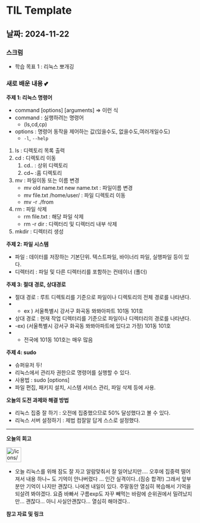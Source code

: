 # **TIL Template**

## **날짜: 2024-11-22**

### **스크럼**

- 학습 목표 1 :  리눅스 뽀개깅

### **새로 배운 내용 💕**

**주제 1:  리눅스 명령어**

- command [options] [arguments] ⇒ 이런 식
- command : 실행하려는 명령어
    - (ls,cd,cp)
- options : 명령어 동작을 제어하는 값(있을수도, 없을수도,여러개일수도)
    - `-l`, `--help`
1. ls : 디렉토리 목록 출력
2. cd : 디렉토리 이동 
    1. cd.. : 상위 디렉토리
    2. cd~ :홈 디렉토리
3. mv : 파일이동 또는 이름 변경
    - mv  old name.txt new name.txt : 파일이름 변경
    - mv file.txt /home/user/ : 파일 디렉토리 이동
    - mv -r ./from
4. rm : 파일 삭제 
    - rm file.txt : 해당 파일 삭제
    - rm -r dir : 디렉터리 및 디렉터리 내부 삭제
5. mkdir : 디렉터리 생성

**주제 2:  파일 시스템**

- 파일 : 데이터를 저장하는 기본단위. 텍스트파일, 바이너리 파일, 실행파일 등이 있다.
- 디렉터리 : 파일 및 다른 디렉터리를 포함하는 컨테이너 (폴더)

**주제 3:  절대 경로, 상대경로**

- 절대 경로 :  루트 디렉토리를 기준으로 파일이나 디렉토리의 전체 경로를 나타낸다.
- - ex ) 서울특별시 강서구 화곡동 뫄뫄아파트 101동 101호
- 상대 경로 : 현재 작업 디렉터리를 기준으로 파일이나 디렉터리의 경로를 나타낸다.
- -ex) (서울특별시 강서구 화곡동 뫄뫄아파트에 있다고 가정) 101동 101호
- - 전국에 101동 101호는 매우 많음

**주제 4:  sudo** 

- 슈퍼유저 두!
- 리눅스에서 관리자 권한으로 명령어를 실행할 수 있다.
- 사용법 : sudo [options] <command>
- 파일 편집, 패키지 설치, 시스템 서비스 관리, 파일 삭제 등에 사용.

**오늘의 도전 과제와 해결 방법**

- 리눅스 집중 잘 하기 :  오전에 집중했으므로 50% 달성했다고 볼 수 있다.
- 리눅스 서버 설정하기 :  제법 컴잘알 답게 스스로 설정했다.

---

**오늘의 회고**

<aside>
<img src="/icons/heart-outline_pink.svg" alt="/icons/heart-outline_pink.svg" width="40px" />

- 오늘 리눅스를 위해 잠도 잘 자고 알람맞춰서 잘 일어났지만…. 오후에 집중력 떨어져서 내용 하나~ 도 기억이 안나버렸다 … 인간 실격이다..(짐승 합격!) 그래서 앞부분만 기억이 나지만 괜찮다. 나에겐 내일이 있다. 주말동안 열심히 복습해서 기억을 되살려 봐야겠다. 요즘 바빠서 구름exp도 자꾸 빼먹는 바람에 순위권에서 밀려났지만… 괜찮다… 아니 사실안괜찮다… 열심히 해야겠다..
</aside>

**참고 자료 및 링크**

